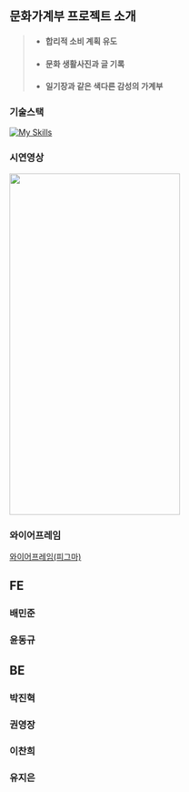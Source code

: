 ## 문화가계부 프로젝트 소개

> + #### 합리적 소비 계획 유도
> + #### 문화 생활사진과 글 기록
> + #### 일기장과 같은 색다른 감성의 가계부

### 기술스택
[![My Skills](https://skillicons.dev/icons?i=html,css,js,react,ts,redux,styledcomponents,vite,git)](https://skillicons.dev)

### 시연영상

<img src="https://user-images.githubusercontent.com/103413040/222675624-1f5126bf-04ed-423b-944d-294327ffab73.gif" width="300" height="600"/>

### 와이어프레임
<a href="https://www.figma.com/file/Z4r9QKgLsIGKaQmNEqkHw2/second-project?node-id=0%3A1&t=dh7wRQ8InFe6iQmL-1">와이어프레임(피그마)</a>


## FE
### 배민준
### 윤동규


## BE
### 박진혁
### 권영장
### 이찬희
### 유지은
